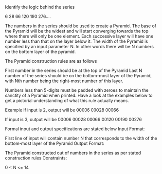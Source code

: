 Identify the logic behind the series

6 28 66 120 190 276….

The numbers in the series should be used to create a Pyramid. The base of the Pyramid will be the widest and will start converging towards the top where there will only be one element. Each successive layer will have one number less than that on the layer below it. The width of the Pyramid is specified by an input parameter N. In other words there will be N numbers on the bottom layer of the pyramid.

The Pyramid construction rules are as follows

First number in the series should be at the top of the Pyramid
Last N number of the series should be on the bottom-most layer of the Pyramid, with Nth number being the right-most number of this layer.

Numbers less than 5-digits must be padded with zeroes to maintain the sanctity of a Pyramid when printed. Have a look at the examples below to get a pictorial understanding of what this rule actually means.

Example
If input is 2, output will be
00006
00028 00066 

If input is 3, output will be
00006
00028 00066
00120 00190 00276

Formal input and output specifications are stated below
Input Format:

First line of input will contain number N that corresponds to the width of the bottom-most layer of the Pyramid
Output Format:

The Pyramid constructed out of numbers in the series as per stated construction rules
Constraints:

0 < N <= 14